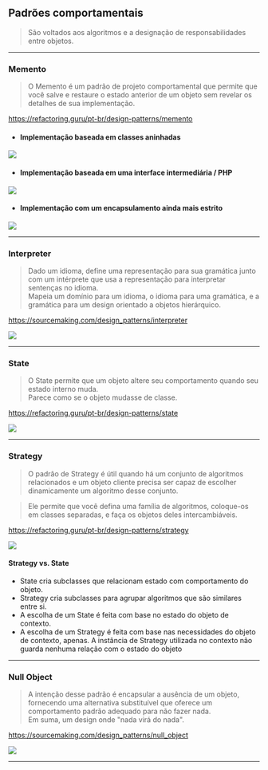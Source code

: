 ## Padrões comportamentais
> São voltados aos algoritmos e a designação de responsabilidades entre objetos.
___

### Memento
> O Memento é um padrão de projeto comportamental que permite que você salve e restaure o estado anterior de um objeto sem revelar os detalhes de sua implementação.

https://refactoring.guru/pt-br/design-patterns/memento

- #### Implementação baseada em classes aninhadas  
![](https://refactoring.guru/images/patterns/diagrams/memento/structure1.png)

- #### Implementação baseada em uma interface intermediária / PHP  
![](https://refactoring.guru/images/patterns/diagrams/memento/structure2.png)

- #### Implementação com um encapsulamento ainda mais estrito  
![](https://refactoring.guru/images/patterns/diagrams/memento/structure3.png)
___

### Interpreter
> Dado um idioma, define uma representação para sua gramática 
junto com um intérprete que usa a representação para interpretar
sentenças no idioma.  
> Mapeia um domínio para um idioma, o idioma para uma gramática,
e a gramática para um design orientado a objetos hierárquico.

https://sourcemaking.com/design_patterns/interpreter

![](https://sourcemaking.com/files/v2/content/patterns/Interpreter1.png)
___

### State
> O State permite que um objeto altere seu comportamento 
quando seu estado interno muda.  
> Parece como se o objeto mudasse de classe.

https://refactoring.guru/pt-br/design-patterns/state

![](https://refactoring.guru/images/patterns/diagrams/state/structure-pt-br.png)
___

### Strategy
> O padrão de Strategy é útil quando há um conjunto de
  algoritmos relacionados e um objeto cliente precisa
  ser capaz de escolher dinamicamente um algoritmo
  desse conjunto.

> Ele permite que você defina uma família de algoritmos, 
coloque-os em classes separadas, 
e faça os objetos deles intercambiáveis.

https://refactoring.guru/pt-br/design-patterns/strategy

![](https://refactoring.guru/images/patterns/diagrams/strategy/structure.png)

#### Strategy vs. State
- State cria subclasses que relacionam estado com comportamento do objeto.
- Strategy cria subclasses para agrupar algoritmos que são similares entre si.
- A escolha de um State é feita com base no estado do objeto de contexto.
- A escolha de um Strategy é feita com base nas necessidades do objeto de contexto,
  apenas. A instância de Strategy utilizada no contexto não guarda nenhuma relação com o
  estado do objeto
___

### Null Object
> A intenção desse padrão é encapsular a ausência de um objeto, 
fornecendo uma alternativa substituível que oferece um comportamento padrão 
adequado para não fazer nada.   
Em suma, um design onde "nada virá do nada".

https://sourcemaking.com/design_patterns/null_object

![](https://sourcemaking.com/files/v2/content/patterns/Null_Object2.png)
___
